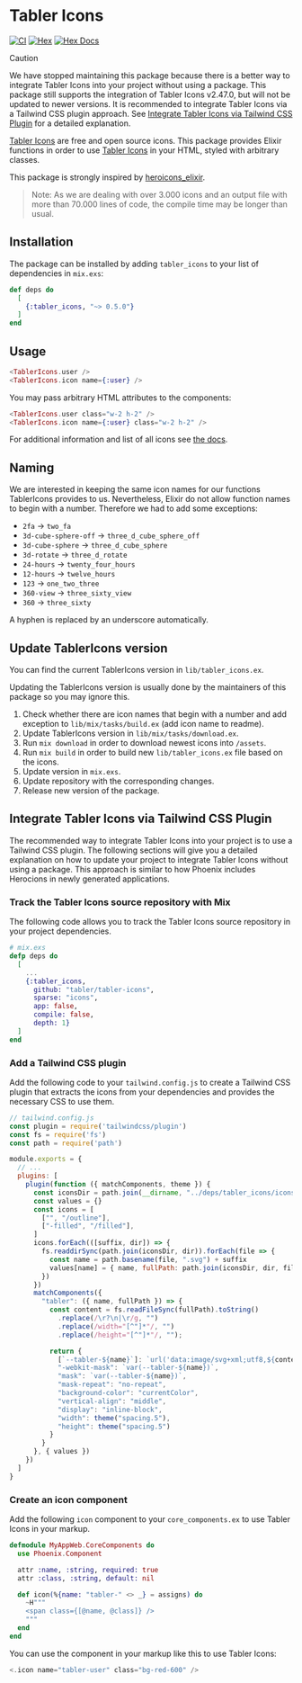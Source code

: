 # Tabler Icons

[![CI](https://github.com/sourceboat/ex_tabler_icons/actions/workflows/ci.yml/badge.svg)](https://github.com/sourceboat/ex_tabler_icons/actions/workflows/ci.yml)
[![Hex](https://img.shields.io/hexpm/v/tabler_icons.svg)](https://hex.pm/packages/tabler_icons)
[![Hex Docs](https://img.shields.io/badge/hex-docs-green)](https://hexdocs.pm/tabler_icons/TablerIcons.html)

> [!CAUTION]
> We have stopped maintaining this package because there is a better way to integrate Tabler Icons into your project without using a package. 
> This package still supports the integration of Tabler Icons v2.47.0, but will not be updated to newer versions.
> It is recommended to integrate Tabler Icons via a Tailwind CSS plugin approach. See [Integrate Tabler Icons via Tailwind CSS Plugin](#integrate-tabler-icons-via-tailwind-css-plugin) for a detailed explanation.

[Tabler Icons](https://tabler-icons.io/) are free and open source icons. This package provides Elixir functions in order to use [Tabler Icons](https://tabler-icons.io/) in your HTML, styled with arbitrary classes.

This package is strongly inspired by [heroicons_elixir](https://github.com/mveytsman/heroicons_elixir).

> Note: As we are dealing with over 3.000 icons and an output file with more than 70.000 lines of code, the compile time may be longer than usual.

## Installation

The package can be installed by adding `tabler_icons` to your list of dependencies in `mix.exs`:

```elixir
def deps do
  [
    {:tabler_icons, "~> 0.5.0"}
  ]
end
```

## Usage

```eex
<TablerIcons.user />
<TablerIcons.icon name={:user} />
```

You may pass arbitrary HTML attributes to the components:

```eex
<TablerIcons.user class="w-2 h-2" />
<TablerIcons.icon name={:user} class="w-2 h-2" />
```

For additional information and list of all icons see [the docs](https://hexdocs.pm/tabler_icons/TablerIcons.html).

## Naming

We are interested in keeping the same icon names for our functions TablerIcons provides to us. Nevertheless, Elixir do not allow function names to begin with a number. Therefore we had to add some exceptions:

- `2fa` -> `two_fa`
- `3d-cube-sphere-off` -> `three_d_cube_sphere_off`
- `3d-cube-sphere` -> `three_d_cube_sphere`
- `3d-rotate` -> `three_d_rotate`
- `24-hours` -> `twenty_four_hours`
- `12-hours` -> `twelve_hours`
- `123` -> `one_two_three`
- `360-view` -> `three_sixty_view`
- `360` -> `three_sixty`

A hyphen is replaced by an underscore automatically.

## Update TablerIcons version

You can find the current TablerIcons version in `lib/tabler_icons.ex`.

Updating the TablerIcons version is usually done by the maintainers of this package so you may ignore this.

1. Check whether there are icon names that begin with a number and add exception to `lib/mix/tasks/build.ex` (add icon name to readme).
2. Update TablerIcons version in `lib/mix/tasks/download.ex`.
3. Run `mix download` in order to download newest icons into `/assets`.
4. Run `mix build` in order to build new `lib/tabler_icons.ex` file based on the icons.
5. Update version in `mix.exs`.
6. Update repository with the corresponding changes.
7. Release new version of the package.

## Integrate Tabler Icons via Tailwind CSS Plugin

The recommended way to integrate Tabler Icons into your project is to use a Tailwind CSS plugin. The following sections will give you a detailed explanation on how to update your project to integrate Tabler Icons without using a package. This approach is similar to how Phoenix includes Herocions in newly generated applications.

### Track the Tabler Icons source repository with Mix

The following code allows you to track the Tabler Icons source repository in your project dependencies.

```elixir
# mix.exs
defp deps do
  [
    ...
    {:tabler_icons,
      github: "tabler/tabler-icons", 
      sparse: "icons",
      app: false, 
      compile: false, 
      depth: 1}
  ]
end
```

### Add a Tailwind CSS plugin

Add the following code to your `tailwind.config.js` to create a Tailwind CSS plugin that extracts the icons from your dependencies and provides the necessary CSS to use them.

```js
// tailwind.config.js
const plugin = require('tailwindcss/plugin')
const fs = require('fs')
const path = require('path')

module.exports = {
  // ...
  plugins: [
    plugin(function ({ matchComponents, theme }) {
      const iconsDir = path.join(__dirname, "../deps/tabler_icons/icons")
      const values = {}
      const icons = [
        ["", "/outline"],
        ["-filled", "/filled"],
      ]
      icons.forEach(([suffix, dir]) => {
        fs.readdirSync(path.join(iconsDir, dir)).forEach(file => {
          const name = path.basename(file, ".svg") + suffix
          values[name] = { name, fullPath: path.join(iconsDir, dir, file) }
        })
      })
      matchComponents({
        "tabler": ({ name, fullPath }) => {
          const content = fs.readFileSync(fullPath).toString()
            .replace(/\r?\n|\r/g, "")
            .replace(/width="[^"]*"/, "")
            .replace(/height="[^"]*"/, "");

          return {
            [`--tabler-${name}`]: `url('data:image/svg+xml;utf8,${content}')`,
            "-webkit-mask": `var(--tabler-${name})`,
            "mask": `var(--tabler-${name})`,
            "mask-repeat": "no-repeat",
            "background-color": "currentColor",
            "vertical-align": "middle",
            "display": "inline-block",
            "width": theme("spacing.5"),
            "height": theme("spacing.5")
          }
        }
      }, { values })
    })
  ]
}
```

### Create an icon component

Add the following `icon` component to your `core_components.ex` to use Tabler Icons in your markup.

```elixir
defmodule MyAppWeb.CoreComponents do
  use Phoenix.Component

  attr :name, :string, required: true
  attr :class, :string, default: nil

  def icon(%{name: "tabler-" <> _} = assigns) do
    ~H"""
    <span class={[@name, @class]} />
    """
  end
end
```

You can use the component in your markup like this to use Tabler Icons:

```elixir
<.icon name="tabler-user" class="bg-red-600" />
```
